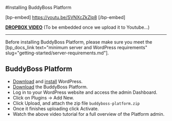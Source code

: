 #Installing BuddyBoss Platform

[bp-embed] https://youtu.be/SVNXcZkZlp8 [/bp-embed]

[**DROPBOX VIDEO**](https://www.dropbox.com/s/yv4ks864rbw0z7n/installing-plaform.mp4?raw=1)
(To be embedded once we upload it to Youtube...)

---

Before installing BuddyBoss Platform, please make sure you meet the [bp_docs_link text="minimum server and WordPress requirements" slug="getting-started/server-requirements.md"].

BuddyBoss Platform
-------------------------------

*   [Download](https://wordpress.org/download/) and [install](https://wordpress.org/support/article/how-to-install-wordpress/) WordPress.
*   [Download](https://www.buddyboss.com/) the BuddyBoss Platform.
*   Log in to your WordPress website and access the admin Dashboard.
*   Click on Plugins -> Add New.
*   Click Upload, and attach the zip file `buddyboss-platform.zip`
*   Once it finishes uploading click Activate.
*   Watch the above video tutorial for a full overview of the Platform admin.